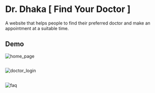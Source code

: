 # Dr. Dhaka [ Find Your Doctor ]
A website that helps people to find their preferred doctor and make an appointment at a suitable time.

## Demo
![home_page](https://user-images.githubusercontent.com/33782421/164773181-6304e1b9-5dc2-4b59-b171-fb22cced5edf.jpg)
##
![doctor_login](https://user-images.githubusercontent.com/33782421/164773290-fa3644dc-89d8-4b85-8385-e4f5d6d1fc4c.jpg)
##
![faq](https://user-images.githubusercontent.com/33782421/164773431-092d3523-d6e6-45b0-955a-fdf74a6704fe.jpg)


